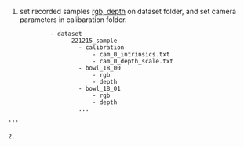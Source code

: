 1. set recorded samples [rgb, depth](1280*780) on dataset folder, and set camera parameters in calibaration folder.

```
            - dataset
                - 221215_sample
                    - calibration
                        - cam_0_intrinsics.txt
                        - cam_0_depth_scale.txt
                    - bowl_18_00
                        - rgb
                        - depth
                    - bowl_18_01
                        - rgb
                        - depth
                    ...

'''

2. 

